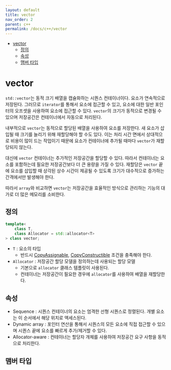 ```yaml
---
layout: default
title: vector
nav_order: 2
parent: c++ 
permalink: /docs/c++/vector
---
```


* [vector](#vector)
	* [정의](#정의)
	* [속성](#속성)
	* [맴버 타입](#맴버-타입)

# vector

`std::vector`는 동적 크기 배열을 캡슐화하는 시퀀스 컨테이너이다. 요소가 연속적으로 저장된다. 그러므로 `iterator`를 통해서 요소에 접근할 수 있고, 요소에 대한 일반 포인터의 오프셋을 사용하여 요소에 접근할 수 있다. `vector`의 크기가 동적으로 변경될 수 있으며 저장공간은 컨테이너에서 자동으로 처리된다.  

내부적으로 `vector`는 동적으로 할당된 배열을 사용하여 요소를 저장한다. 새 요소가 삽입될 때 크기를 늘리기 위해 재할당해야 할 수도 있다. 이는 처리 시간 면에서 상대적으로 비용이 많이 드는 작업이기 때문에 요소가 컨테이너에 추가될 때마다 `vector`가 재할당되지 않는다.  

대신에 `vector` 컨테이너는 추가적인 저장공간을 할당할 수 있다. 따라서 컨테이너는 요소를 포함하는데 필요한 저장공간보다 더 큰 용량을 가질 수 있다. 재할당은 `vector` 끝에 요소를 삽입할 때 상각된 상수 시간이 제공될 수 있도록 크기가 대수적으로 증가하는 간격에서만 발생해야 한다.  

따라서 `array`와 비교하면 `vector`는 저장공간을 효율적인 방식으로 관리하는 기능의 대가로 더 많은 메모리를 소비한다.  

## 정의

```cpp
template<
	class T,
	class Allocator = std::allocator<T>
> class vector;
```

- `T` : 요소의 타입
  - 반드시 [CopyAssignable](https://en.cppreference.com/w/cpp/named_req/CopyAssignable), [CopyConstructible](https://en.cppreference.com/w/cpp/named_req/CopyConstructible) 조건을 충족해야 한다.
- `Allocator` : 저장공간 할당 모델을 정의하는데 사용되는 할당 모델
  - 기본으로 `allocator` 클래스 템플릿이 사용된다. 
  - 컨테이너는 저장공간이 필요한 경우에 `allocator`를 사용하여 배열을 재할당한다. 


## 속성

- Sequence : 시퀀스 컨테이너의 요소는 엄격한 선형 시퀀스로 정렬된다. 개별 요소는 이 순서에서 해당 위치로 액세스된다. 
- Dynamic array : 포인터 연산을 통해서 시퀀스의 모든 요소에 직접 접근할 수 있으며 시퀀스 끝에 요소를 빠르게 추가/제거할 수 있다. 
- Allocator-aware : 컨테이너는 할당자 개체를 사용하여 저장공간 요구 사항을 동적으로 처리한다. 

## 맴버 타입






